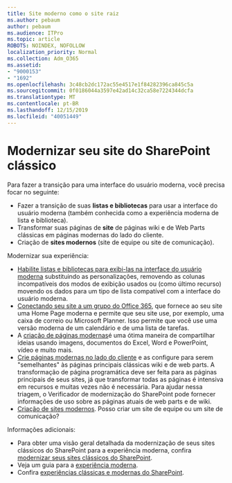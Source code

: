 ```yaml
---
title: Site moderno como o site raiz
ms.author: pebaum
author: pebaum
ms.audience: ITPro
ms.topic: article
ROBOTS: NOINDEX, NOFOLLOW
localization_priority: Normal
ms.collection: Adm_O365
ms.assetid:
- "9000153"
- "1692"
ms.openlocfilehash: 3c48cb2dc172ac55e4517e1f84282396ca845c5a
ms.sourcegitcommit: 0f0186044a3597e42ad14c32ca58e7224344dcfa
ms.translationtype: MT
ms.contentlocale: pt-BR
ms.lasthandoff: 12/15/2019
ms.locfileid: "40051449"
---
```

# <a name="modernize-your-classic-sharepoint-site"></a>Modernizar seu site do SharePoint clássico

Para fazer a transição para uma interface do usuário moderna, você precisa focar no seguinte:

- Fazer a transição de suas **listas e bibliotecas** para usar a interface do usuário moderna (também conhecida como a experiência moderna de lista e biblioteca).
- Transformar suas páginas de **site** de páginas wiki e de Web Parts clássicas em páginas modernas do lado do cliente.
- Criação de **sites modernos** (site de equipe ou site de comunicação).

Modernizar sua experiência:
- [Habilite listas e bibliotecas para exibi-las na interface do usuário moderna](https://docs.microsoft.com/sharepoint/dev/transform/modernize-userinterface-lists-and-libraries) substituindo as personalizações, removendo as colunas incompatíveis dos modos de exibição usados ou (como último recurso) movendo os dados para um tipo de lista compatível com a interface do usuário moderna.
- [Conectando seu site a um grupo do Office 365](https://docs.microsoft.com/sharepoint/dev/transform/modernize-connect-to-office365-group), que fornece ao seu site uma Home Page moderna e permite que seu site use, por exemplo, uma caixa de correio ou Microsoft Planner. Isso permite que você use uma versão moderna de um calendário e de uma lista de tarefas.
- A [criação de páginas modernas](https://support.office.com/article/create-and-use-modern-pages-on-a-sharepoint-site-b3d46deb-27a6-4b1e-87b8-df851e503dec)é uma ótima maneira de compartilhar ideias usando imagens, documentos do Excel, Word e PowerPoint, vídeo e muito mais.
- [Crie páginas modernas no lado do cliente](https://docs.microsoft.com/sharepoint/dev/transform/modernize-userinterface-site-pages) e as configure para serem "semelhantes" às páginas principais clássicas wiki e de web parts. A transformação de página programática deve ser feita para as páginas principais de seus sites, já que transformar todas as páginas é intensiva em recursos e muitas vezes não é necessária. Para ajudar nessa triagem, o Verificador de modernização do SharePoint pode fornecer informações de uso sobre as páginas atuais de web parts e de wiki.
- [Criação de sites modernos](https://support.office.com/article/create-a-team-site-in-sharepoint-ef10c1e7-15f3-42a3-98aa-b5972711777d). Posso criar um site de equipe ou um site de comunicação?

Informações adicionais: 
- Para obter uma visão geral detalhada da modernização de seus sites clássicos do SharePoint para a experiência moderna, confira [modernizar seus sites clássicos do SharePoint](https://docs.microsoft.com/sharepoint/dev/transform/modernize-classic-sites).
- Veja um guia para a [experiência moderna](https://docs.microsoft.com/sharepoint/guide-to-sharepoint-modern-experience).
- Confira [experiências clássicas e modernas do SharePoint](https://support.office.com/article/sharepoint-classic-and-modern-experiences-5725c103-505d-4a6e-9350-300d3ec7d73f). 




